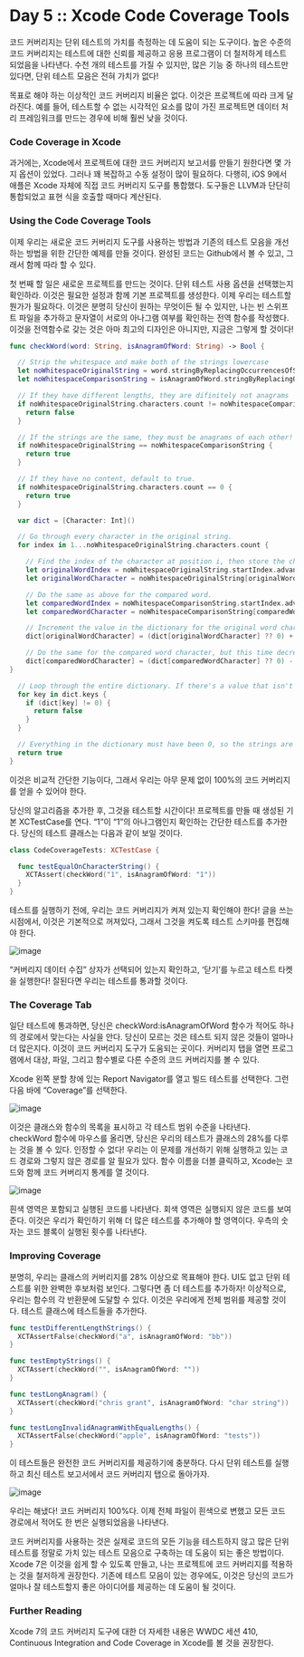 # Day 5 :: Xcode Code Coverage Tools

코드 커버리지는 단위 테스트의 가치를 측정하는 데 도움이 되는 도구이다. 높은 수준의 코드 커버리지는 테스트에 대한 신뢰를 제공하고 응용 프로그램이 더 철저하게 테스트 되었음을 나타낸다. 수천 개의 테스트를 가질 수 있지만, 많은 기능 중 하나의 테스트만 있다면, 단위 테스트 모음은 전혀 가치가 없다!

목표로 해야 하는 이상적인 코드 커버리지 비율은 없다. 이것은 프로젝트에 따라 크게 달라진다. 예를 들어, 테스트할 수 없는 시각적인 요소를 많이 가진 프로젝트면 데이터 처리 프레임워크를 만드는 경우에 비해 훨씬 낮을 것이다.

### Code Coverage in Xcode

과거에는, Xcode에서 프로젝트에 대한 코드 커버리지 보고서를 만들기 원한다면 몇 가지 옵션이 있었다. 그러나 꽤 복잡하고 수동 설정이 많이 필요하다. 다행히, iOS 9에서 애플은 Xcode 자체에 직접 코드 커버리지 도구를 통합했다. 도구들은 LLVM과 단단히 통합되었고 표현 식을 호출할 때마다 계산된다.

### Using the Code Coverage Tools

이제 우리는 새로운 코드 커버리지 도구를 사용하는 방법과 기존의 테스트 모음을 개선하는 방법을 위한 간단한 예제를 만들 것이다. 완성된 코드는 Github에서 볼 수 있고, 그래서 함께 따라 할 수 있다.

첫 번째 할 일은 새로운 프로젝트를 만드는 것이다. 단위 테스트 사용 옵션을 선택했는지 확인하라. 이것은 필요한 설정과 함께 기본 프로젝트를 생성한다. 이제 우리는 테스트할 뭔가가 필요하다. 이것은 분명히 당신이 원하는 무엇이든 될 수 있지만, 나는 빈 스위프트 파일을 추가하고 문자열이 서로의 아나그램 여부를 확인하는 전역 함수를 작성했다. 이것을 전역함수로 갖는 것은 아마 최고의 디자인은 아니지만, 지금은 그렇게 할 것이다!

```swift
func checkWord(word: String, isAnagramOfWord: String) -> Bool {

  // Strip the whitespace and make both of the strings lowercase
  let noWhitespaceOriginalString = word.stringByReplacingOccurrencesOfString(" ", withString: "").lowercaseString
  let noWhitespaceComparisonString = isAnagramOfWord.stringByReplacingOccurrencesOfString(" ", withString: "").lowercaseString

  // If they have different lengths, they are difinitely not anagrams
  if noWhitespaceOriginalString.characters.count != noWhitespaceComparisonString.characters.count {
    return false
  }

  // If the strings are the same, they must be anagrams of each other!
  if noWhitespaceOriginalString == noWhitespaceComparisonString {
    return true
  }

  // If they have no content, default to true.
  if noWhitespaceOriginalString.characters.count == 0 {
    return true
  }

  var dict = [Character: Int]()

  // Go through every character in the original string.
  for index in 1...noWhitespaceOriginalString.characters.count {

    // Find the index of the character at position i, then store the character.
    let originalWordIndex = noWhitespaceOriginalString.startIndex.advancedBy(index - 1)
    let originalWordCharacter = noWhitespaceOriginalString[originalWordIndex]

    // Do the same as above for the compared word.
    let comparedWordIndex = noWhitespaceComparisonString.startIndex.advancedBy(index - 1)
    let comparedWordCharacter = noWhitespaceComparisonString[comparedWordIndex]

    // Increment the value in the dictionary for the original word character. If it doesn't exist, set it to 0 first.
    dict[originalWordCharacter] = (dict[originalWordCharacter] ?? 0) + 1

    // Do the same for the compared word character, but this time decrement instead of increment.
    dict[comparedWordCharacter] = (dict[comparedWordCharacter] ?? 0) - 1
}

  // Loop through the entire dictionary. If there's a value that isn't 0, the strings aren't anagrams.
  for key in dict.keys {
    if (dict[key] != 0) {
      return false
    }
  }

  // Everything in the dictionary must have been 0, so the strings are balanced.
  return true
}
```

이것은 비교적 간단한 기능이다, 그래서 우리는 아무 문제 없이 100%의 코드 커버리지를 얻을 수 있어야 한다.

당신의 알고리즘을 추가한 후, 그것을 테스트할 시간이다! 프로젝트를 만들 때 생성된 기본 XCTestCase를 연다. “1”이 “1”의 아나그램인지 확인하는 간단한 테스트를 추가한다. 당신의 테스트 클래스는 다음과 같이 보일 것이다.

```swift
class CodeCoverageTests: XCTestCase {

  func testEqualOnCharacterString() {
    XCTAssert(checkWord("1", isAnagramOfWord: "1"))
  }
}
```

테스트를 실행하기 전에, 우리는 코드 커버리지가 켜져 있는지 확인해야 한다! 글을 쓰는 시점에서, 이것은 기본적으로 꺼져있다, 그래서 그것을 켜도록 테스트 스키마를 편집해야 한다.

![image](./images/turnOnCoverage.png)

“커버리지 데이터 수집” 상자가 선택되어 있는지 확인하고, ‘닫기’를 누르고 테스트 타켓을 실행한다! 잘된다면 우리는 테스트를 통과할 것이다.

### The Coverage Tab

일단 테스트에 통과하면, 당신은 checkWord:isAnagramOfWord 함수가 적어도 하나의 경로에서 맞는다는 사실을 안다. 당신이 모르는 것은 테스트 되지 않은 것들이 얼마나 더 많은지다. 이것이 코드 커버리지 도구가 도움되는 곳이다. 커버리지 탭을 열면 프로그램에서 대상, 파일, 그리고 함수별로 다른 수준의 코드 커버리지를 볼 수 있다.

Xcode 왼쪽 분할 창에 있는 Report Navigator를 열고 빌드 테스트를 선택한다. 그런 다음 바에 “Coverage”를 선택한다.

![image](./images/testCoveragePanel.png)

이것은 클래스와 함수의 목록을 표시하고 각 테스트 범위 수준을 나타낸다. checkWord 함수에 마우스를 올리면, 당신은 우리의 테스트가 클래스의 28%를 다루는 것을 볼 수 있다. 인정할 수 없다! 우리는 이 문제를 개선하기 위해 실행하고 있는 코드 경로와 그렇지 않은 경로를 알 필요가 있다. 함수 이름을 더블 클릭하고, Xcode는 코드와 함께 코드 커버리지 통계를 열 것이다.

![image](./images/firstCoverageResults.png)

흰색 영역은 포함되고 실행된 코드를 나타낸다. 회색 영역은 실행되지 않은 코드를 보여준다. 이것은 우리가 확인하기 위해 더 많은 테스트를 추가해야 할 영역이다. 우측의 숫자는 코드 블록이 실행된 횟수를 나타낸다.

### Improving Coverage

분명히, 우리는 클래스의 커버리지를 28% 이상으로 목표해야 한다. UI도 없고 단위 테스트를 위한 완벽한 후보처럼 보인다. 그렇다면 좀 더 테스트를 추가하자! 이상적으로, 우리는 함수의 각 반환문에 도달할 수 있다. 이것은 우리에게 전체 범위를 제공할 것이다. 테스트 클래스에 테스트들을 추가한다.

```swift
func testDifferentLengthStrings() {
  XCTAssertFalse(checkWord("a", isAnagramOfWord: "bb"))
}

func testEmptyStrings() {
  XCTAssert(checkWord("", isAnagramOfWord: ""))
}

func testLongAnagram() {
  XCTAssert(checkWord("chris grant", isAnagramOfWord: "char string"))
}

func testLongInvalidAnagramWithEqualLengths() {
  XCTAssertFalse(checkWord("apple", isAnagramOfWord: "tests"))
}
```

이 테스트들은 완전한 코드 커버리지를 제공하기에 충분하다. 다시 단위 테스트를 실행하고 최신 테스트 보고서에서 코드 커버리지 탭으로 돌아가자.

![image](./images/finalCoverageResults.png)

우리는 해냈다! 코드 커버리지 100%다. 이제 전체 파일이 흰색으로 변했고 모든 코드 경로에서 적어도 한 번은 실행되었음을 나타낸다.

코드 커버리지를 사용하는 것은 실제로 코드의 모든 기능을 테스트하지 않고 많은 단위 테스트를 정말로 가치 있는 테스트 모음으로 구축하는 데 도움이 되는 좋은 방법이다. Xcode 7은 이것을 쉽게 할 수 있도록 만들고, 나는 프로젝트에 코드 커버리지를 적용하는 것을 철저하게 권장한다. 기존에 테스트 모음이 있는 경우에도, 이것은 당신의 코드가 얼마나 잘 테스트할지 좋은 아이디어를 제공하는 데 도움이 될 것이다.

### Further Reading

Xcode 7의 코드 커버리지 도구에 대한 더 자세한 내용은 WWDC 세션 410, Continuous Integration and Code Coverage in Xcode를 볼 것을 권장한다.
